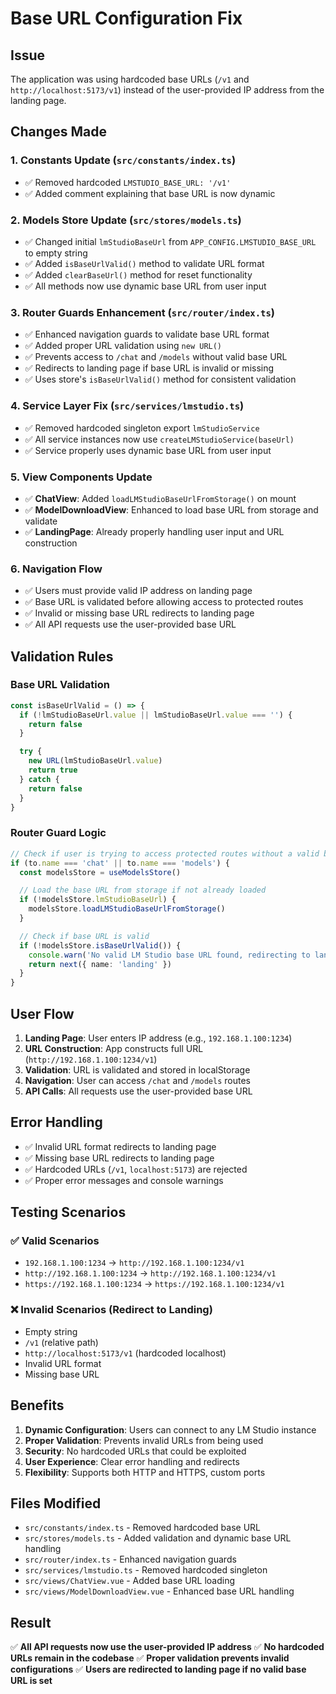 # Base URL Configuration Fix

## Issue

The application was using hardcoded base URLs (`/v1` and `http://localhost:5173/v1`) instead of the user-provided IP address from the landing page.

## Changes Made

### 1. **Constants Update** (`src/constants/index.ts`)

- ✅ Removed hardcoded `LMSTUDIO_BASE_URL: '/v1'`
- ✅ Added comment explaining that base URL is now dynamic

### 2. **Models Store Update** (`src/stores/models.ts`)

- ✅ Changed initial `lmStudioBaseUrl` from `APP_CONFIG.LMSTUDIO_BASE_URL` to empty string
- ✅ Added `isBaseUrlValid()` method to validate URL format
- ✅ Added `clearBaseUrl()` method for reset functionality
- ✅ All methods now use dynamic base URL from user input

### 3. **Router Guards Enhancement** (`src/router/index.ts`)

- ✅ Enhanced navigation guards to validate base URL format
- ✅ Added proper URL validation using `new URL()`
- ✅ Prevents access to `/chat` and `/models` without valid base URL
- ✅ Redirects to landing page if base URL is invalid or missing
- ✅ Uses store's `isBaseUrlValid()` method for consistent validation

### 4. **Service Layer Fix** (`src/services/lmstudio.ts`)

- ✅ Removed hardcoded singleton export `lmStudioService`
- ✅ All service instances now use `createLMStudioService(baseUrl)`
- ✅ Service properly uses dynamic base URL from user input

### 5. **View Components Update**

- ✅ **ChatView**: Added `loadLMStudioBaseUrlFromStorage()` on mount
- ✅ **ModelDownloadView**: Enhanced to load base URL from storage and validate
- ✅ **LandingPage**: Already properly handling user input and URL construction

### 6. **Navigation Flow**

- ✅ Users must provide valid IP address on landing page
- ✅ Base URL is validated before allowing access to protected routes
- ✅ Invalid or missing base URL redirects to landing page
- ✅ All API requests use the user-provided base URL

## Validation Rules

### Base URL Validation

```typescript
const isBaseUrlValid = () => {
  if (!lmStudioBaseUrl.value || lmStudioBaseUrl.value === '') {
    return false
  }

  try {
    new URL(lmStudioBaseUrl.value)
    return true
  } catch {
    return false
  }
}
```

### Router Guard Logic

```typescript
// Check if user is trying to access protected routes without a valid base URL
if (to.name === 'chat' || to.name === 'models') {
  const modelsStore = useModelsStore()

  // Load the base URL from storage if not already loaded
  if (!modelsStore.lmStudioBaseUrl) {
    modelsStore.loadLMStudioBaseUrlFromStorage()
  }

  // Check if base URL is valid
  if (!modelsStore.isBaseUrlValid()) {
    console.warn('No valid LM Studio base URL found, redirecting to landing page')
    return next({ name: 'landing' })
  }
}
```

## User Flow

1. **Landing Page**: User enters IP address (e.g., `192.168.1.100:1234`)
2. **URL Construction**: App constructs full URL (`http://192.168.1.100:1234/v1`)
3. **Validation**: URL is validated and stored in localStorage
4. **Navigation**: User can access `/chat` and `/models` routes
5. **API Calls**: All requests use the user-provided base URL

## Error Handling

- ✅ Invalid URL format redirects to landing page
- ✅ Missing base URL redirects to landing page
- ✅ Hardcoded URLs (`/v1`, `localhost:5173`) are rejected
- ✅ Proper error messages and console warnings

## Testing Scenarios

### ✅ Valid Scenarios

- `192.168.1.100:1234` → `http://192.168.1.100:1234/v1`
- `http://192.168.1.100:1234` → `http://192.168.1.100:1234/v1`
- `https://192.168.1.100:1234` → `https://192.168.1.100:1234/v1`

### ❌ Invalid Scenarios (Redirect to Landing)

- Empty string
- `/v1` (relative path)
- `http://localhost:5173/v1` (hardcoded localhost)
- Invalid URL format
- Missing base URL

## Benefits

1. **Dynamic Configuration**: Users can connect to any LM Studio instance
2. **Proper Validation**: Prevents invalid URLs from being used
3. **Security**: No hardcoded URLs that could be exploited
4. **User Experience**: Clear error handling and redirects
5. **Flexibility**: Supports both HTTP and HTTPS, custom ports

## Files Modified

- `src/constants/index.ts` - Removed hardcoded base URL
- `src/stores/models.ts` - Added validation and dynamic base URL handling
- `src/router/index.ts` - Enhanced navigation guards
- `src/services/lmstudio.ts` - Removed hardcoded singleton
- `src/views/ChatView.vue` - Added base URL loading
- `src/views/ModelDownloadView.vue` - Enhanced base URL handling

## Result

✅ **All API requests now use the user-provided IP address**
✅ **No hardcoded URLs remain in the codebase**
✅ **Proper validation prevents invalid configurations**
✅ **Users are redirected to landing page if no valid base URL is set**
